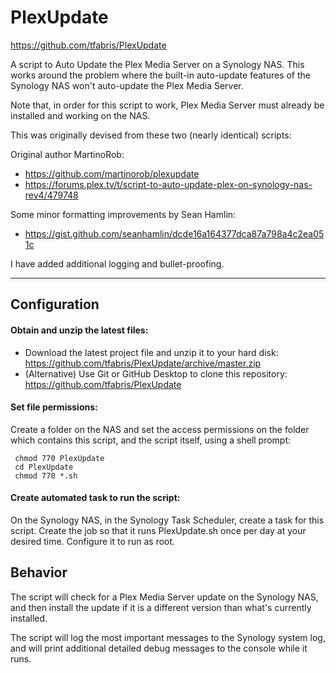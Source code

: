 PlexUpdate
==============================================================================

https://github.com/tfabris/PlexUpdate

A script to Auto Update the Plex Media Server on a Synology NAS.
This works around the problem where the built-in auto-update features of
the Synology NAS won't auto-update the Plex Media Server.

Note that, in order for this script to work, Plex Media Server must already be
installed and working on the NAS.

This was originally devised from these two (nearly identical) scripts:

Original author MartinoRob:
- https://github.com/martinorob/plexupdate
- https://forums.plex.tv/t/script-to-auto-update-plex-on-synology-nas-rev4/479748

Some minor formatting improvements by Sean Hamlin:
- https://gist.github.com/seanhamlin/dcde16a164377dca87a798a4c2ea051c

I have added additional logging and bullet-proofing.

------------------------------------------------------------------------------


Configuration
------------------------------------------------------------------------------
####  Obtain and unzip the latest files:
- Download the latest project file and unzip it to your hard disk:
  https://github.com/tfabris/PlexUpdate/archive/master.zip
- (Alternative) Use Git or GitHub Desktop to clone this repository:
  https://github.com/tfabris/PlexUpdate

####  Set file permissions:
Create a folder on the NAS and set the access permissions on the folder
which contains this script, and the script itself, using a shell prompt:

     chmod 770 PlexUpdate
     cd PlexUpdate
     chmod 770 *.sh

####  Create automated task to run the script:
On the Synology NAS, in the Synology Task Scheduler, create a
task for this script. Create the job so that it runs PlexUpdate.sh once
per day at your desired time. Configure it to run as root.


Behavior
------------------------------------------------------------------------------
The script will check for a Plex Media Server update on the Synology NAS, and
then install the update if it is a different version than what's currently
installed.

The script will log the most important messages to the Synology system log,
and will print additional detailed debug messages to the console while it
runs.

